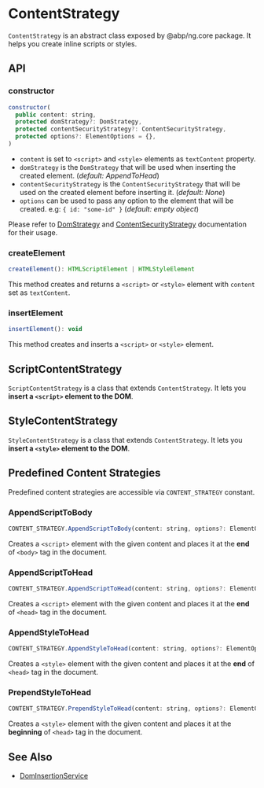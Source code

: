 # ContentStrategy

`ContentStrategy` is an abstract class exposed by @abp/ng.core package. It helps you create inline scripts or styles.

## API


### constructor

```js
constructor(
  public content: string,
  protected domStrategy?: DomStrategy,
  protected contentSecurityStrategy?: ContentSecurityStrategy,
  protected options?: ElementOptions = {},
)
```

- `content` is set to `<script>` and `<style>` elements as `textContent` property.
- `domStrategy` is the `DomStrategy` that will be used when inserting the created element. (_default: AppendToHead_)
- `contentSecurityStrategy` is the `ContentSecurityStrategy` that will be used on the created element before inserting it. (_default: None_)
- `options` can be used to pass any option to the element that will be created. e.g: `{ id: "some-id" }` (_default: empty object_)

Please refer to [DomStrategy](./Dom-Strategy.md) and [ContentSecurityStrategy](./Content-Security-Strategy.md) documentation for their usage.


### createElement

```js
createElement(): HTMLScriptElement | HTMLStyleElement
```

This method creates and returns a `<script>` or `<style>` element with `content` set as `textContent`.


### insertElement

```js
insertElement(): void
```

This method creates and inserts a `<script>` or `<style>` element.


## ScriptContentStrategy

`ScriptContentStrategy` is a class that extends `ContentStrategy`. It lets you **insert a `<script>` element to the DOM**.

## StyleContentStrategy

`StyleContentStrategy` is a class that extends `ContentStrategy`. It lets you **insert a `<style>` element to the DOM**.


## Predefined Content Strategies

Predefined content strategies are accessible via `CONTENT_STRATEGY` constant.


### AppendScriptToBody

```js
CONTENT_STRATEGY.AppendScriptToBody(content: string, options?: ElementOptions<HTMLScriptElement>)
```

Creates a `<script>` element with the given content and places it at the **end** of `<body>` tag in the document.


### AppendScriptToHead

```js
CONTENT_STRATEGY.AppendScriptToHead(content: string, options?: ElementOptions<HTMLScriptElement>)
```

Creates a `<script>` element with the given content and places it at the **end** of `<head>` tag in the document.


### AppendStyleToHead

```js
CONTENT_STRATEGY.AppendStyleToHead(content: string, options?: ElementOptions<HTMLStyleElement>)
```

Creates a `<style>` element with the given content and places it at the **end** of `<head>` tag in the document.


### PrependStyleToHead

```js
CONTENT_STRATEGY.PrependStyleToHead(content: string, options?: ElementOptions<HTMLStyleElement>)
```

Creates a `<style>` element with the given content and places it at the **beginning** of `<head>` tag in the document.


## See Also

- [DomInsertionService](./Dom-Insertion-Service.md)